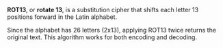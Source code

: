 **ROT13**, or **rotate 13**, is a substitution cipher that shifts each letter 13 positions forward in the Latin alphabet.

Since the alphabet has 26 letters (2x13), applying ROT13 twice returns the original text. This algorithm works for both encoding and decoding.

[^1]: 